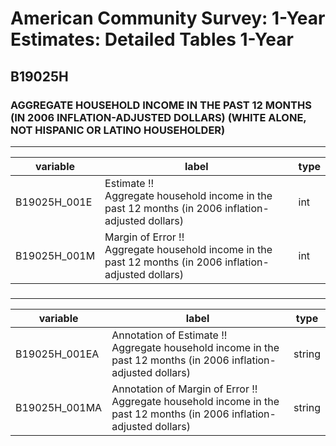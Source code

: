 # American Community Survey: 1-Year Estimates: Detailed Tables 1-Year

## B19025H

### AGGREGATE HOUSEHOLD INCOME IN THE PAST 12 MONTHS (IN 2006 INFLATION-ADJUSTED DOLLARS) (WHITE ALONE, NOT HISPANIC OR LATINO HOUSEHOLDER)

___

| variable | label | type |
| ----- | ----- | ----- |
| B19025H_001E | Estimate !!<br>Aggregate household income in the past 12 months (in 2006 inflation-adjusted dollars) | int |
| B19025H_001M | Margin of Error !!<br>Aggregate household income in the past 12 months (in 2006 inflation-adjusted dollars) | int |
### 

___

| variable | label | type |
| ----- | ----- | ----- |
| B19025H_001EA | Annotation of Estimate !!<br>Aggregate household income in the past 12 months (in 2006 inflation-adjusted dollars) | string |
| B19025H_001MA | Annotation of Margin of Error !!<br>Aggregate household income in the past 12 months (in 2006 inflation-adjusted dollars) | string |

